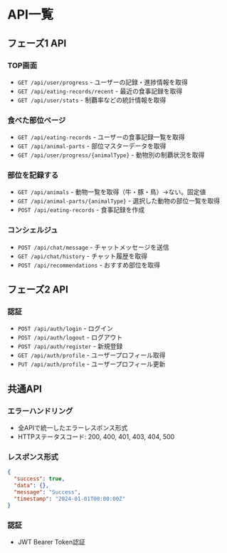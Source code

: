 # API一覧

## フェーズ1 API

### TOP画面
- `GET /api/user/progress` - ユーザーの記録・進捗情報を取得
- `GET /api/eating-records/recent` - 最近の食事記録を取得
- `GET /api/user/stats` - 制覇率などの統計情報を取得

### 食べた部位ページ
- `GET /api/eating-records` - ユーザーの食事記録一覧を取得
- `GET /api/animal-parts` - 部位マスターデータを取得
- `GET /api/user/progress/{animalType}` - 動物別の制覇状況を取得

### 部位を記録する
- `GET /api/animals` - 動物一覧を取得（牛・豚・鳥）→ない。固定値
- `GET /api/animal-parts/{animalType}` - 選択した動物の部位一覧を取得
- `POST /api/eating-records` - 食事記録を作成

### コンシェルジュ
- `POST /api/chat/message` - チャットメッセージを送信
- `GET /api/chat/history` - チャット履歴を取得
- `POST /api/recommendations` - おすすめ部位を取得

## フェーズ2 API

### 認証
- `POST /api/auth/login` - ログイン
- `POST /api/auth/logout` - ログアウト
- `POST /api/auth/register` - 新規登録
- `GET /api/auth/profile` - ユーザープロフィール取得
- `PUT /api/auth/profile` - ユーザープロフィール更新

## 共通API

### エラーハンドリング
- 全APIで統一したエラーレスポンス形式
- HTTPステータスコード: 200, 400, 401, 403, 404, 500

### レスポンス形式
```json
{
  "success": true,
  "data": {},
  "message": "Success",
  "timestamp": "2024-01-01T00:00:00Z"
}
```

### 認証
- JWT Bearer Token認証